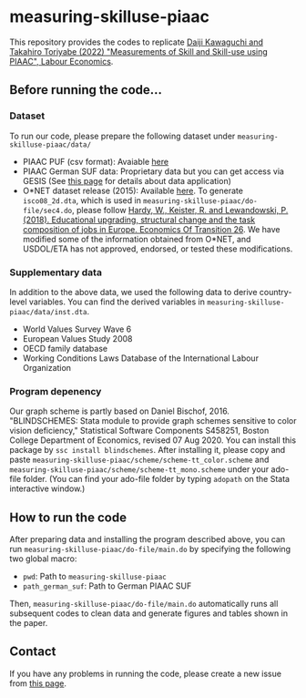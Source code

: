 # measuring-skilluse-piaac

This repository provides the codes to replicate [Daiji Kawaguchi and Takahiro Toriyabe (2022) "Measurements of Skill and Skill-use using PIAAC", Labour Economics](https://www.sciencedirect.com/science/article/pii/S0927537122000884).

## Before running the code...

### Dataset

To run our code, please prepare the following dataset under `measuring-skilluse-piaac/data/`

- PIAAC PUF (csv format): Avaiable [here](https://www.oecd.org/skills/piaac/data/)
- PIAAC German SUF data: Proprietary data but you can get access via GESIS
    (See [this page](https://www.gesis.org/en/piaac/rdc/data/national-scientific-use-files) for details about data application)
- O\*NET dataset release (2015): Available [here](https://ibs.org.pl/en/resources/occupation-classifications-crosswalks-from-onet-soc-to-isco/).
    To generate `isco08_2d.dta`, which is used in `measuring-skilluse-piaac/do-file/sec4.do`, please follow [Hardy, W., Keister, R. and Lewandowski, P. (2018). Educational upgrading, structural change and the task composition of jobs in Europe. Economics Of Transition 26](https://onlinelibrary.wiley.com/doi/full/10.1111/ecot.12145). We have modified some of the information obtained from O\*NET, and USDOL/ETA has not approved,
    endorsed, or tested these modifications.

### Supplementary data

In addition to the above data, we used the following data to derive country-level variables. You can find the derived variables in `measuring-skilluse-piaac/data/inst.dta`.

- World Values Survey Wave 6
- European Values Study 2008
- OECD family database
- Working Conditions Laws Database of the International Labour Organization

### Program depenency

Our graph scheme is partly based on Daniel Bischof, 2016. "BLINDSCHEMES: Stata module to provide graph schemes sensitive to color vision deficiency," Statistical Software Components S458251, Boston College Department of Economics, revised 07 Aug 2020. You can install this package by `ssc install blindschemes`. After installing it, please copy and paste `measuring-skilluse-piaac/scheme/scheme-tt_color.scheme` and `measuring-skilluse-piaac/scheme/scheme-tt_mono.scheme` under your ado-file folder. (You can find your ado-file folder by typing `adopath` on the Stata interactive window.)

## How to run the code

After preparing data and installing the program described above, you can run `measuring-skilluse-piaac/do-file/main.do` by specifying the following two global macro:

- `pwd`: Path to `measuring-skilluse-piaac`
- `path_german_suf`: Path to German PIAAC SUF

Then, `measuring-skilluse-piaac/do-file/main.do` automatically runs all subsequent codes to clean data and generate figures and tables shown in the paper.

## Contact

If you have any problems in running the code, please create a new issue from [this page](https://github.com/Takahiro-Toriyabe/measuring-skilluse-piaac/issues).